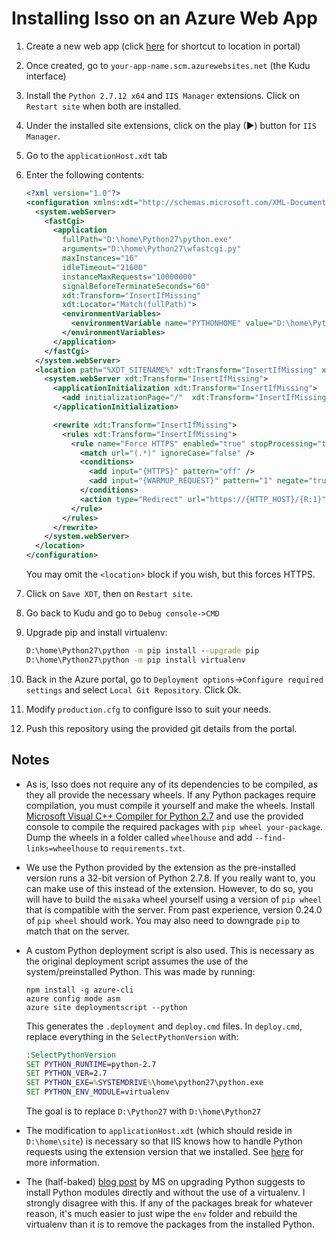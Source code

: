 Installing Isso on an Azure Web App
===================================
1. Create a new web app (click [here](https://portal.azure.com/#create/Microsoft.WebSite) for shortcut to location in portal)
2. Once created, go to `your-app-name.scm.azurewebsites.net` (the Kudu interface)
3. Install the `Python 2.7.12 x64` and `IIS Manager` extensions. Click on `Restart site` when both are installed.
4. Under the installed site extensions, click on the play (▶) button for `IIS Manager`.
5. Go to the `applicationHost.xdt` tab
6. Enter the following contents:

   ```xml
   <?xml version="1.0"?>
   <configuration xmlns:xdt="http://schemas.microsoft.com/XML-Document-Transform">
     <system.webServer>
       <fastCgi>
         <application
           fullPath="D:\home\Python27\python.exe"
           arguments="D:\home\Python27\wfastcgi.py"
           maxInstances="16"
           idleTimeout="21600"
           instanceMaxRequests="10000000"
           signalBeforeTerminateSeconds="60"
           xdt:Transform="InsertIfMissing"
           xdt:Locator="Match(fullPath)">
           <environmentVariables>
             <environmentVariable name="PYTHONHOME" value="D:\home\Python27" />
           </environmentVariables>
         </application>
       </fastCgi>
     </system.webServer>
     <location path="%XDT_SITENAME%" xdt:Transform="InsertIfMissing" xdt:Locator="Match(path)">
       <system.webServer xdt:Transform="InsertIfMissing">
         <applicationInitialization xdt:Transform="InsertIfMissing">
           <add initializationPage="/"  xdt:Transform="InsertIfMissing"/>
         </applicationInitialization>

         <rewrite xdt:Transform="InsertIfMissing">
           <rules xdt:Transform="InsertIfMissing">
             <rule name="Force HTTPS" enabled="true" stopProcessing="true">
               <match url="(.*)" ignoreCase="false" />
               <conditions>
                 <add input="{HTTPS}" pattern="off" />
                 <add input="{WARMUP_REQUEST}" pattern="1" negate="true" />
               </conditions>
               <action type="Redirect" url="https://{HTTP_HOST}/{R:1}" appendQueryString="true" redirectType="Permanent" />
             </rule>
           </rules>
         </rewrite>    
       </system.webServer>
     </location>
   </configuration>
   ```
   
   You may omit the `<location>` block if you wish, but this forces HTTPS.
7. Click on `Save XDT`, then on `Restart site`.
8. Go back to Kudu and go to `Debug console->CMD`
9. Upgrade pip and install virtualenv:

   ```bat
   D:\home\Python27\python -m pip install --upgrade pip
   D:\home\Python27\python -m pip install virtualenv
   ```
11. Back in the Azure portal, go to `Deployment options`->`Configure required settings` and select `Local Git Repository`. Click Ok.
12. Modify `production.cfg` to configure Isso to suit your needs.
12. Push this repository using the provided git details from the portal.

## Notes

* As is, Isso does not require any of its dependencies to be compiled, as they all provide the necessary wheels. If any Python packages require compilation, you must compile it yourself and make the wheels. Install [Microsoft Visual C++ Compiler for Python 2.7](https://www.microsoft.com/en-au/download/details.aspx?id=44266) and use the provided console to compile the required packages with `pip wheel your-package`. Dump the wheels in a folder called `wheelhouse` and add `--find-links=wheelhouse` to `requirements.txt`.
* We use the Python provided by the extension as the pre-installed version runs a 32-bit version of Python 2.7.8. If you really want to, you can make use of this instead of the extension. However, to do so, you will have to build the `misaka` wheel yourself using a version of `pip wheel` that is compatible with the server. From past experience, version 0.24.0 of `pip wheel` should work. You may also need to downgrade `pip` to match that on the server.
* A custom Python deployment script is also used. This is necessary as the original deployment script assumes the use of the system/preinstalled Python. This was made by running:

   ```
   npm install -g azure-cli
   azure config mode asm
   azure site deploymentscript --python
   ```

   This generates the `.deployment` and `deploy.cmd` files. In `deploy.cmd`, replace everything in the `SelectPythonVersion` with:

   ```bat
   :SelectPythonVersion
   SET PYTHON_RUNTIME=python-2.7
   SET PYTHON_VER=2.7
   SET PYTHON_EXE=%SYSTEMDRIVE%\home\python27\python.exe
   SET PYTHON_ENV_MODULE=virtualenv
   ```
  
   The goal is to replace `D:\Python27` with `D:\home\Python27`
   
* The modification to `applicationHost.xdt` (which should reside in `D:\home\site`) is necessary so that IIS knows how to handle Python requests using the extension version that we installed. See [here](https://github.com/Azure/azure-python-siteextensions/issues/2) for more information.
* The (half-baked) [blog post](https://blogs.msdn.microsoft.com/pythonengineering/2016/08/04/upgrading-python-on-azure-app-service/) by MS on upgrading Python suggests to install Python modules directly and without the use of a virtualenv. I strongly disagree with this. If any of the packages break for whatever reason, it's much easier to just wipe the `env` folder and rebuild the virtualenv than it is to remove the packages from the installed Python.

